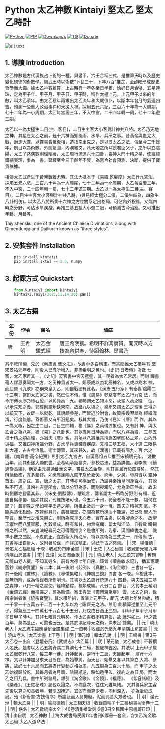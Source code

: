 ﻿# **Python 太乙神數 Kintaiyi 堅太乙 堅太乙時計**
[![Python](https://img.shields.io/pypi/pyversions/kintaiyi)](https://pypi.org/project/kintaiyi/)
[![PIP](https://img.shields.io/pypi/v/kintaiyi)](https://pypi.org/project/kintaiyi/)
[![Downloads](https://img.shields.io/pypi/dm/kintaiyi)](https://pypi.org/project/kintaiyi/)
[![TG](https://img.shields.io/badge/chat-on%20telegram-blue)](https://t.me/gnatnek)
[![Donate](https://img.shields.io/badge/Donate-PayPal-green.svg?logo=paypal&style=flat-square)](https://www.paypal.me/kinyeah)&nbsp;

![alt text](https://github.com/kentang2017/kintaiyi/blob/master/pic/64459296_2342412609170469_2685042927293431808_n.jpg "太乙")
 ## 1. 導讀 Introduction
太乙神數是古代漢族占卜術的一種，與遁甲，六壬合稱三式，是推算天時以及歷史變化規律的術數學。周武王時以術數"卜世三十，卜年八百"推之，至邵雍形成歷史哲學而大備。據太乙神數推算，上古時有一年冬至日半夜，恰好日月合璧、五星連珠，定為甲子年、甲子月、甲子日、甲子時，稱作太極上元，上元甲子以來的年數，叫太乙積年。由太乙積年再求出太乙流年和太歲值卦，以斷本年各月的氣運凶吉，預測一些重大政治事件和天災人禍。採用五元六紀，三百六十年為一大周期，七十二年為一小周期，太乙每宮居三年，不入中宮，二十四年轉一周，七十二年遊三期。

太乙以一為太極生二目(主、客目)，二目生主客大小客與計神共八將。太乙乃天地之神，其星在太乙之前，統十六神而知風雨、水旱、兵革之事。昔黃帝與蚩尤大戰，適逢大霧，以霧書昏風後相，造指南車克之，是以取太乙之法，傳至今三千餘年，例目以為術數。外閱龍圖，內演龜文，凡天地之所以設君臣父子，之所以立陰陽，太乙了然演數則理昭著，太乙周行流運六十四卦，貴神入門十精之星，使經緯錯縮表理，集為一書。延續至今三千餘年不衰，為當今社會預測、決斷，提供了寶貴依據。

相傳太乙式產生于黃帝戰蚩尤時。其法大扺本于《易緯.乾鑿度》太乙行九宮法。採用五元六紀，三百六十年為一大周期，七十二年為一小周期，太乙每宮居三年，不入中宮，二十四年轉一周，七十二年遊三期。太乙以一為太極生二目(主、客目)，二目生主客大小客與計神共八將。(與易經太極分二儀，二儀生四象，四象生八卦相仿)。以太乙八將所乘十六神之方位關系定出格局。可佔內外祝福。又臨四時之分野，可佔水旱疾疫。再推三基五福大小遊二限，可預測古今治亂。又可推出年卦、月卦等。

Taiyishenshu, one of the Ancient Chinese Divinations, along with Qimendunjia and Dailiuren known as "three styles".


## 2. 安裝套件 Installation
```python
	pip install kintaiyi
	pip install sxtwl == 1.0, numpy
```
## 3. 起課方式 Quickstart
```python
	from kintaiyi import kintaiyi
	kintaiyi.Taiyi(2021,11,14,20).pan()
```
## 3. 太乙古籍

| 年份          | 作者           | 書名                                            | 備註       |
| ------------- | ------------- | --------------------------------------------- | ------------- |
| 唐  | 王希明  | 太乙金鏡式經                                                   | 唐王希明撰。希明不詳其裏貫。開元時以方技為內供奉，待詔翰林。是書乃
其奉敕所編，見於《新唐書·藝文志》，故書中多自稱臣。而其間推太乙積年有
至宋景祐元年者，則後人已有所增入，非盡希明之舊也。《史記·日者傳》術數
七家，太乙家居其一。《史記》天官書中宮天極星，其一明者為太乙常居。而封
禪書亳人謬忌奏祠太一方，名天神貴者太一。鄭康成以為北辰神名，又或以為木
神，而屈原《九歌》亦稱東皇太乙，則自戰國有此名。《漢志·五行家》有泰壹
陰陽二十三卷，當即太乙家之書，然已佚不傳。惟《周易》乾鑿度有太乙行九宮
法，而今所傳次序乃特右旋，以乾巽為一九。希明謂太乙知未來，故聖人為之蹉
一位，以示先知之義。郭璞則謂地缺東南，故蹉九以填之。樂產又謂太乙之理後
王得之以統天下，故蹉一以就乾。其說頗參差，而皆近於附會，故黃宗羲至詆為
經緯混淆，行度無稽。蓋術家又有所汨亂矣。核其大旨，乃仿《易》、《曆》而
作。其以一為太極，因之生二目，二目生四輔，猶《易》之兩儀四象也。又有計
神，與太乙合之為八將，猶《易》之八卦也。其以歲月日時為綱，而以八將為緯，
三基五福十精之類為經，亦猶夫《曆》也。其法以八將推其掩迫囚擊關格之類，
占內外災福。又推四神所臨分野，占水旱兵喪饑饉疾疫。又推三基五福、大小遊
二限易卦大運，占古今治亂。術士傳習，其來甚久，故《漢書》已載有陽九、百
六之語。《南齊書·高帝紀贊》所引太乙九宮占，自漢高祖五年推至宋禎明元年，
幾數百年，而其術遂大顯於世。至希明承詔纂次，參校眾法，益為詳備。觀李燾
《續通鑒長編》，稱夏主元昊通蕃漢文字，嘗推太乙金鑒，則其書且行於四裔矣。
然其所論徵應，實多錯謬。如東周逢陽九而不及於夏癸、商辛、少昊、帝舜皆以
靈神首出，周之成、宣，唐之太宗，其時亦可稱治安，乃謂與秦始皇同逢百六，
其說殊不可通。其凶神吉星所會，皆以分野為憑，而割裂牽配，尤為渺茫無據。
故宋時劉黻亦嘗議其非。（《宋史·劉黻傳》，黻疏言，傳者謂太一所臨分野則
有福、近歲自吳移蜀、信如其說，刊維按堵可也。今五六十州，安全者不能十數，
福何在耶？）蓋術數之學如星平壬遁之類，所推止及於一身一時。匹夫之精神志
氣，不能與造化相通，故韓蘇箕鬥，蠡種龍蛇，亦間為數所操而不能遁，然已為
聖人所罕言。至歷代之治忽興亡，則所為克享天心者，實在主德，以為凝承之本。
故聖王禦世而八荒賓服，九穀順成。時有和甘，物無疵癘，其太和洋溢，自有斂
疇錫福之所以然，夫豈演紀尋元之可得而推測？是書所列，乃秦、漢間緯書之遺，
禨祥小數之曲說，不衷於正，宜為聖人所必斥。特以其術為三式之一，所傳尚
古，其書亦出自唐人，故附著於錄，而詳加辨正，以祛千古之惑焉。 |
| 宋  | 楊惟德  | 景佑太乙福應經 十卷  | 收藏於四庫全書  |
| 宋  | 王佐  | 太乙秘書 | 收藏於光緒九年清隱山房叢書  |
| 宋  | 丘浚  | 太乙淘金歌 |   |
| 元  | 曉山老人  | 太乙統宗寶鑒 | 舊題元曉山老人撰，不知其姓名。前有大德七年自序。錢曾《讀書敏求記》，
稱其家藏舊鈔《統宗寶鑒》有二本；其一後附《起例》、《真數》、《淘金歌》
三書各一卷，其一後附《數林》、《籌數》、《專徵集略》、《神機三鏡》四書
各一卷。今檢此本，並無所附，或為傳錄者所刪削也。其書以太乙周行統運六十
四卦，與夫五福三基之貴神，八門十精之星使，經緯錯綜，標類成編。凡分二百
餘目，大約本王希明《金鏡式經》而推擴之，頗為賅備。案王肯堂《鬱岡齋筆麈》
雲，太乙之術，世所宗尚者惟《統宗寶鑒》。其求積年術，置演上元甲子，距元
大德七年癸卯歲，積一千零一十五萬五千二百一十九年以為七曜齊元之法。然用
此積算逆推至上元甲子，得氣應三十四萬七千八百七十五分，乃戊戌日酉正三刻，
非甲子年甲子月甲子日甲子時也。其非七曜齊元明矣。作太乙書者不精算法，故
訛舛如此。行之數百年，莫為是正，可歎也云云。是其於演記尋元之術，殊未足
據矣。  |
| 元  | 曉山老人  | 太乙統宗福應紫庭金鏡集成 二十四卷 | 收藏於光緒九年清隱山房叢書  |
| 元  | 曉山老人  | 太乙命書 上下卷 |   |
| 明  | 潘元焯  | 輯太乙說  |   |
| 明  | 王鳴鶴  | 第3冊太乙卷一出自〈登壇必究〉《武備志》太乙篇 |   |
| 明  | 茅元儀  | 太乙成書  | 不著撰人名氏。是書以太乙五將奇偶二算演七十二局，視歲神吉凶。其法以
上元甲子歲太乙起乾行八宮，每三年一徙。計神起寅，逆行十二辰，天目起甲，
順行十六神。又以計神加艮求天目所在，為始擊將，而天目、始擊又各以其算立
大將、參將，故必七十六局而五將遊行變動之格始周。凡五周為三百六十局，而
甲子之太乙始複歸於乾。其每月者為月局，陰陽順逆，略如遁甲法。複約之為日
局，而太乙之用乃具。書中所列諸局，雜引《淘金歌》、《金鏡》、《福應》、
《紫庭諸經》及《樂產》、《王佐秘珠》諸說以證之。不為詮次，往往冗雜無緒。
又其論兵家主客先後以算之和長者勝，若關囚掩迫，宜固守而算少者，不利深入，
亦為牽於成局。殆《新唐書·方技傳序》所謂迂而入諸拘礙，泥而弗通大方者也。  |
| 明  | 潘元焯  | 輯太乙說  |   |
| 明  | 喻龍德輯  | 太乙相天根 | 收錄自喻子十三種秘書兵衡卷十二  |
| 明  | 佚名 | 太乙數統宗大全  | 40卷清集福堂刻 6卷3冊全民國中原書局石印  |
| 清  | 李自明 | 太乙神數  | 上海大成書局民國11年書刊6厚冊一套全，含太乙淘金歌. 太乙局.太乙人道命法 |
